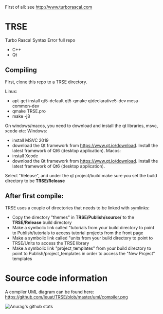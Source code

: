 First of all: see http://www.turborascal.com

# TRSE
Turbo Rascal Syntax Error full repo 
- C++
- Qt

## Compiling
First, clone this repo to a TRSE directory.

Linux:
- apt-get install qt5-default qt5-qmake qtdeclarative5-dev mesa-common-dev
- qmake TRSE.pro
- make -j8 

On windows/macos, you need to download and install the qt libraries, msvc, xcode etc:
Windows:
- install MSVC 2019
- download the Qt framework from https://www.qt.io/download. Install the latest framework of Qt6 (desktop application).
Macos:
- install Xcode 
- download the Qt framework from https://www.qt.io/download. Install the latest framework of Qt6 (desktop application).

Select "Release", and under the qt project/build make sure you set the build directory to be **TRSE/Release**

## After first compile:
TRSE uses a couple of directories that needs to be linked with symlinks:
- Copy the directory "themes" in **TRSE/Publish/source/** to the **TRSE/Release** build directory 
- Make a symbolic link called "tutorials from your build directory to point to Publish/tutorials to access tutorial projects from the front page 
- Make a symbolic link called "units from your build directory to point to TRSE/Units to access the TRSE library 
- Make a symbolic link "project_templates" from your build directory to point to Publish/project_templates in order to access the "New Project" templates


# Source code information
A compiler UML diagram can be found here: https://github.com/leuat/TRSE/blob/master/uml/compiler.png

![Anurag's github stats](https://github-readme-stats.vercel.app/api?username=anuraghazra)
